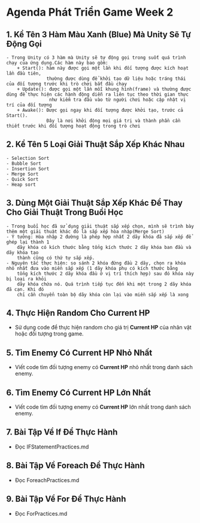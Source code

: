 # Agenda Phát Triển Game Week 2

## 1. Kể Tên 3 Hàm Màu Xanh (Blue) Mà Unity Sẽ Tự Động Gọi
	- Trong Unity có 3 hàm mà Unity sẽ tự động gọi trong suốt quá trình chạy của ứng dụng.Các hàm này bao gồm:
		+ Start(): hàm này được gọi một lần khi đối tượng được kích hoạt lần đầu tiên,
				   thường được dùng để khởi tạo dữ liệu hoặc tráng thái của đối tượng trước khi trò chơi bắt đầu chạy
		+ Update(): được gọi một lần mỗi khung hình(frame) và thường được dùng để thực hiện các hành động diễn ra liên tục theo thời gian thực
					như kiểm tra đầu vào từ người chơi hoặc cập nhật vị trí của đối tượng
		+ Awake(): Được gọi ngay khi đối tượng được khởi tạo, trước cả Start(). 
				   Đây là nơi khởi động mọi giá trị và thành phần cần thiết trước khi đối tượng hoạt động trong trò chơi
## 2. Kể Tên 5 Loại Giải Thuật Sắp Xếp Khác Nhau
	- Selection Sort
	- Bubble Sort
	- Insertion Sort
	- Merge Sort
	- Quick Sort
	- Heap sort

## 3. Dùng Một Giải Thuật Sắp Xếp Khác Để Thay Cho Giải Thuật Trong Buổi Học
	- Trong buổi học đã sử dụng giải thuật sắp xếp chọn, mình sẽ trình bày thêm một giải thuật khác đó là sắp xếp hòa nhập(Merge Sort)
	- Ý tưởng: Hòa nhập 2 đường là phép hợp nhất 2 dãy khóa đã sắp xếp để ghép lại thành 1
		dãy khóa có kích thước bằng tổng kích thước 2 dãy khóa ban đầu và dãy khóa tạo
		thành cũng có thứ tự sắp xếp.
	- Nguyên tắc thực hiện: so sánh 2 khóa đứng đầu 2 dãy, chọn ra khóa nhỏ nhất đưa vào miền sắp xếp (1 dãy khóa phụ có kích thước bằng
		tổng kích thước 2 dãy khóa đầu ở vị trí thích hợp) sau đó khóa này bị loại ra khỏi
		dãy khóa chứa nó. Quá trình tiếp tục đến khi một trong 2 dãy khóa đã cạn. Khi đó
		chỉ cần chuyển toàn bộ dãy khóa còn lại vào miền sắp xếp là xong

		


## 4. Thực Hiện Random Cho Current HP

- Sử dụng code để thực hiện random cho giá trị **Current HP** của nhân vật hoặc đối tượng trong game.

## 5. Tìm Enemy Có Current HP Nhỏ Nhất

- Viết code tìm đối tượng enemy có **Current HP** nhỏ nhất trong danh sách enemy.

## 6. Tìm Enemy Có Current HP Lớn Nhất

- Viết code tìm đối tượng enemy có **Current HP** lớn nhất trong danh sách enemy.

## 7. Bài Tập Về If Để Thực Hành

- Đọc IFStatementPractices.md

## 8. Bài Tập Về Foreach Để Thực Hành

- Đọc ForeachPractices.md

## 9. Bài Tập Về For Để Thực Hành

- Đọc ForPractices.md
